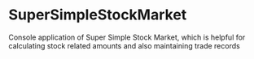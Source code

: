 # SuperSimpleStockMarket
Console application of Super Simple Stock Market, which is helpful for calculating stock related amounts and also maintaining trade records  
